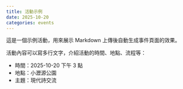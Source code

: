```yaml
---
title: 活動示例
date: 2025-10-20
categories: events
---
```


這是一個示例活動，用來展示 Markdown 上傳後自動生成事件頁面的效果。

活動內容可以寫多行文字，介紹活動的時間、地點、流程等：
- 時間：2025-10-20 下午 3 點
- 地點：小瀝源公園
- 主題：現代詩交流
